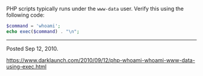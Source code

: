PHP scripts typically runs under the `www-data` user. Verify this using the following code:

```php
$command = 'whoami';
echo exec($command) . "\n";
```

---

Posted Sep 12, 2010.

https://www.darklaunch.com/2010/09/12/php-whoami-whoami-www-data-using-exec.html